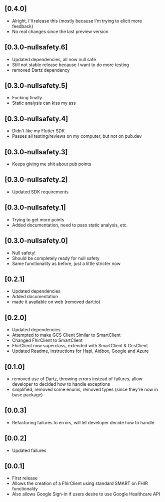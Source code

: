 ## [0.4.0]
* Alright, I'll release this (mostly because I'm trying to elicit more feedback)
* No real changes since the last preview version

## [0.3.0-nullsafety.6]
* Updated dependencies, all now null safe
* Still not stable release because I want to do more testing
* removed Dartz dependency

## [0.3.0-nullsafety.5]
* Fucking finally
* Static analysis can kiss my ass

## [0.3.0-nullsafety.4]
* Didn't like my Flutter SDK
* Passes all testing/reviews on my computer, but not on pub.dev

## [0.3.0-nullsafety.3]
* Keeps giving me shit about pub points

## [0.3.0-nullsafety.2]
* Updated SDK requirements

## [0.3.0-nullsafety.1]
* Trying to get more points
* Added documentation, need to pass static analysis, etc.

## [0.3.0-nullsafety.0]
* Null safety!
* Should be completely ready for null safety
* Same functionality as before, just a little stricter now

## [0.2.1]
* Updated dependencies
* Added documentation
* made it available on web (removed dart:io)

## [0.2.0]
* Updated dependencies
* Attempted to make GCS Client Similar to SmartClient
* Changed FhirClient to SmartClient
* FhirClient now superclass, extended with SmartClient & GcsClient
* Updated Readme, instructions for Hapi, Aidbox, Google and Azure

## [0.1.0]
* removed use of Dartz, throwing errors instead of failures, allow developer to decided how to handle exceptions
* simplified, removed some enums, removed types (since they're now in base package)

## [0.0.3]
* Refactoring failures to errors, will let developer decide how to handle

## [0.0.2]
* Updated failures

## [0.0.1]
* First release
* Allows the creation of a FhirClient using standard SMART on FHIR functionality
* Also allows Google Sign-in if users desire to use Google Healthcare API